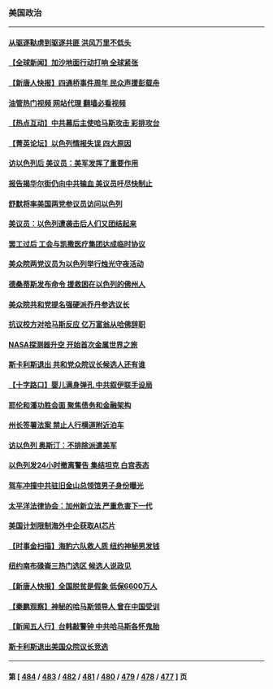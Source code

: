### 美国政治
---
#### [从驱逐鞑虏到驱逐共匪 洪风万里不低头](../../pages/ncid1078159/n14095146.md?10150045) 
#### [【全球新闻】加沙地面行动打响 全球紧张](../../pages/ncid1078159/n14095085.md?10150045) 
#### [【新唐人快报】四通桥事件周年 民众声援彭载舟](../../pages/ncid1078159/n14094934.md?10150045) 
#### [油管热门视频 网站代理 翻墙必看视频](http://138.2.39.72:81/youtube.html?epic-marker?10150045)
#### [【热点互动】中共幕后主使哈马斯攻击 彩排攻台](../../pages/ncid1078159/n14094810.md?10150045) 
#### [【菁英论坛】以色列情报失误 四大原因](../../pages/ncid1078159/n14094932.md?10150045) 
#### [访以色列后 美议员：美军发挥了重要作用](../../pages/ncid1078159/n14094909.md?10150045) 
#### [报告揭华尔街仍向中共输血 美议员吁尽快制止](../../pages/ncid1078159/n14094873.md?10150045) 
#### [舒默将率美国两党参议员访问以色列](../../pages/ncid1078159/n14094889.md?10150045) 
#### [美议员：以色列遭袭击后人们又团结起来](../../pages/ncid1078159/n14094872.md?10150045) 
#### [罢工过后 工会与凯撒医疗集团达成临时协议](../../pages/ncid1078159/n14094876.md?10150045) 
#### [美众院两党议员为以色列举行烛光守夜活动](../../pages/ncid1078159/n14094879.md?10150045) 
#### [德桑蒂斯发布命令 援救困在以色列的佛州人](../../pages/ncid1078159/n14094881.md?10150045) 
#### [美众院共和党提名强硬派乔丹参选议长](../../pages/ncid1078159/n14094885.md?10150045) 
#### [抗议校方对哈马斯反应 亿万富翁从哈佛辞职](../../pages/ncid1078159/n14094782.md?10150045) 
#### [NASA探测器升空 开始首次金属世界之旅](../../pages/ncid1078159/n14094801.md?10150045) 
#### [斯卡利斯退出 共和党众院议长候选人还有谁](../../pages/ncid1078159/n14094812.md?10150045) 
#### [【十字路口】婴儿满身弹孔 中共叙伊联手设局](../../pages/ncid1078159/n14094688.md?10150045) 
#### [耶伦和潘功胜会面 聚焦债务和金融架构](../../pages/ncid1078159/n14094797.md?10150045) 
#### [州长签署法案 禁止人行横道附近泊车](../../pages/ncid1078159/n14094769.md?10150045) 
#### [访以色列 奥斯汀：不排除派遣美军](../../pages/ncid1078159/n14094696.md?10150045) 
#### [以色列发24小时撤离警告 集结坦克 白宫表态](../../pages/ncid1078159/n14094652.md?10150045) 
#### [驾车冲撞中共驻旧金山总领馆男子身份曝光](../../pages/ncid1078159/n14094633.md?10150045) 
#### [太平洋法律协会：加州新立法 严重危害下一代](../../pages/ncid1078159/n14094489.md?10150045) 
#### [美国计划限制海外中企获取AI芯片](../../pages/ncid1078159/n14094244.md?10150045) 
#### [【时事金扫描】海豹六队救人质 纽约神秘男发钱](../../pages/ncid1078159/n14094197.md?10150045) 
#### [纽约南布碌崙三热门选区 候选人说政见](../../pages/ncid1078159/n14094331.md?10150045) 
#### [【新唐人快报】全国脱贫是假象 低保6600万人](../../pages/ncid1078159/n14094168.md?10150045) 
#### [【秦鹏观察】神秘的哈马斯领导人 曾在中国受训](../../pages/ncid1078159/n14094133.md?10150045) 
#### [【新闻五人行】台韩敲警钟 中共哈马斯各怀鬼胎](../../pages/ncid1078159/n14094183.md?10150045) 
#### [斯卡利斯退出美国众院议长竞选](../../pages/ncid1078159/n14094200.md?10150045) 

---
#### 第 [ [484](./484.md?10150045) / [483](./483.md?10150045) / [482](./482.md?10150045) / [481](./481.md?10150045) / [480](./480.md?10150045) / [479](./479.md?10150045) / [478](./478.md?10150045) / [477](./477.md?10150045) ] 页
